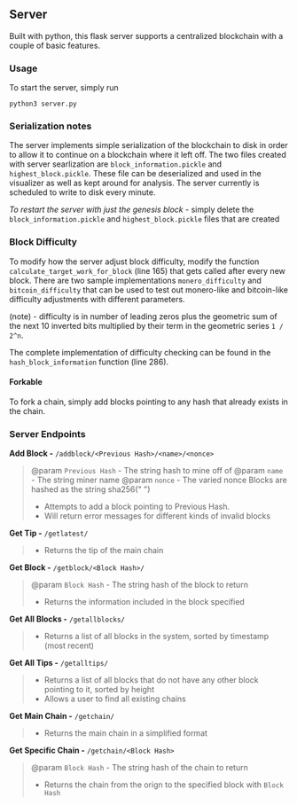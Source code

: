 ## Server

Built with python, this flask server supports a centralized blockchain with a couple of basic features.

### Usage

To start the server, simply run

`python3 server.py`

### Serialization notes

The server implements simple serialization of the blockchain to disk in order to allow it to continue on a blockchain where it left off.  The two files created with server searlization are `block_information.pickle` and `highest_block.pickle`.  These file can be deserialized and used in the visualizer as well as kept around for analysis.  The server currently is scheduled to write to disk every minute.  

*To restart the server with just the genesis block* - simply delete the `block_information.pickle` and `highest_block.pickle` files that are created

### Block Difficulty

To modify how the server adjust block difficulty, modify the function `calculate_target_work_for_block` (line 165) 
that gets called after every new block.  There are two sample implementations `monero_difficulty` and `bitcoin_difficulty` that can be used to test out monero-like and bitcoin-like difficulty adjustments with different parameters.  

(note) - difficulty is in number of leading zeros plus the geometric sum of the next 10 inverted bits multiplied by their term in the geometric series `1 / 2^n`.  

The complete implementation of difficulty checking can be found in the `hash_block_information` function (line 286).

#### Forkable

To fork a chain, simply add blocks pointing to any hash that already exists in the chain.


### Server Endpoints

**Add Block -** `/addblock/<Previous Hash>/<name>/<nonce>`
>  @param `Previous Hash` - The string hash to mine off of
>  @param `name` - The string miner name
>  @param `nonce` - The varied nonce 
>  Blocks are hashed as the string sha256("<Previous Hash> <name> <nonce>")
>  - Attempts to add a block pointing to Previous Hash.  
>  - Will return error messages for different kinds of invalid blocks

**Get Tip -** `/getlatest/`
>  - Returns the tip of the main chain

**Get Block -** `/getblock/<Block Hash>/`
>  @param `Block Hash` - The string hash of the block to return
>  - Returns the information included in the block specified

**Get All Blocks -** `/getallblocks/`
>  - Returns a list of all blocks in the system, sorted by timestamp (most recent)

**Get All Tips -** `/getalltips/`
>  - Returns a list of all blocks that do not have any other block pointing to it, sorted by height
>  - Allows a user to find all existing chains

**Get Main Chain -** `/getchain/`
>  - Returns the main chain in a simplified format

**Get Specific Chain -** `/getchain/<Block Hash>`
>  @param `Block Hash` - The string hash of the chain to return
>  - Returns the chain from the orign to the specified block with `Block Hash`

